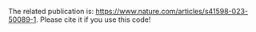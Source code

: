 The related publication is: https://www.nature.com/articles/s41598-023-50089-1. Please cite it if you use this code!
